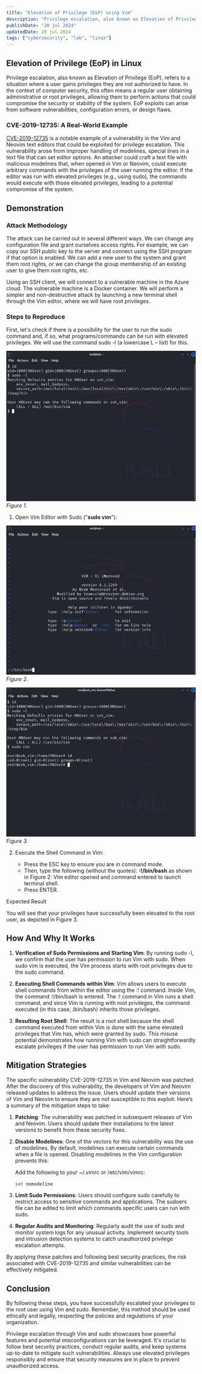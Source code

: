 ```yaml
---
title: "Elevation of Privilege (EoP) using Vim"
description: "Privilege escalation, also known as Elevation of Privilege (EoP), refers to a situation where a user gains privileges they are not authorized to have."
publishDate: "20 jul 2024"
updatedDate: 20 jul 2024
tags: ["cybersecurity", "lab", "linux"]
---
```


## Elevation of Privilege (EoP) in Linux
Privilege escalation, also known as Elevation of Privilege (EoP), refers to a situation where a user gains privileges they are not authorized to have. In the context of computer security, this often means a regular user obtaining administrative or root privileges, allowing them to perform actions that could compromise the security or stability of the system. EoP exploits can arise from software vulnerabilities, configuration errors, or design flaws.

### CVE-2019-12735: A Real-World Example
 [CVE-2019-12735](https://www.exploit-db.com/exploits/46973) is a notable example of a vulnerability in the Vim and Neovim text editors that could be exploited for privilege escalation. This vulnerability arose from improper handling of modelines, special lines in a text file that can set editor options. An attacker could craft a text file with malicious modelines that, when opened in Vim or Neovim, could execute arbitrary commands with the privileges of the user running the editor. If the editor was run with elevated privileges (e.g., using sudo), the commands would execute with those elevated privileges, leading to a potential compromise of the system.

## Demonstration 

### Attack Methodology
The attack can be carried out in several different ways. We can change any configuration file and grant ourselves access rights. For example, we can copy our SSH public key to the server and connect using the SSH program if that option is enabled. We can add a new user to the system and grant them root rights, or we can change the group membership of an existing user to give them root rights, etc.

Using an SSH client, we will connect to a vulnerable machine in the Azure cloud. The vulnerable machine is a Docker container.
We will perform a simpler and non-destructive attack by launching a new terminal shell through the Vim editor, where we will have root privileges.

### Steps to Reproduce

First, let's check if there is a possibility for the user to run the sudo command and, if so, what programs/commands can be run with elevated privileges. We will use the command sudo -l (a lowercase L – list) for this.

![Sudo vim](./one.png)
_Figure 1._

1. Open Vim Editor with Sudo ("**sudo vim**"):

![Sudo vim](./two.png)
_Figure 2._

![Sudo vim](./three.png)
_Figure 3._

2. Execute the Shell Command in Vim:

    - Press the ESC key to ensure you are in command mode.
    - Then, type the following (without the quotes): **:!/bin/bash** as shown in Figure 2: Vim editor opened and command entered to launch terminal shell.
    - Press ENTER.



Expected Result

You will see that your privileges have successfully been elevated to the root user, as depicted in Figure 3.

## How And Why It Works
1. **Verification of Sudo Permissions and Starting Vim**:
By running sudo -l, we confirm that the user has permission to run Vim with sudo. When sudo vim is executed, the Vim process starts with root privileges due to the sudo command.

2. **Executing Shell Commands within Vim**:
Vim allows users to execute shell commands from within the editor using the :! command. Inside Vim, the command :!/bin/bash is entered. The :! command in Vim runs a shell command, and since Vim is running with root privileges, the command executed (in this case, /bin/bash) inherits those privileges.

3. **Resulting Root Shell**:
The result is a root shell because the shell command executed from within Vim is done with the same elevated privileges that Vim has, which were granted by sudo. This misuse potential demonstrates how running Vim with sudo can straightforwardly escalate privileges if the user has permission to run Vim with sudo.

## Mitigation Strategies
The specific vulnerability CVE-2019-12735 in Vim and Neovim was patched. After the discovery of this vulnerability, the developers of Vim and Neovim released updates to address the issue. Users should update their versions of Vim and Neovim to ensure they are not susceptible to this exploit. Here’s a summary of the mitigation steps to take:

1. **Patching**: The vulnerability was patched in subsequent releases of Vim and Neovim. Users should update their installations to the latest versions to benefit from these security fixes.

2. **Disable Modelines**: One of the vectors for this vulnerability was the use of modelines. By default, modelines can execute certain commands when a file is opened. Disabling modelines in the Vim configuration prevents this:

    Add the following to your ~/.vimrc or /etc/vim/vimrc:

    ```bash title="vim"
    set nomodeline
    ```
    
3. **Limit Sudo Permissions**: Users should configure sudo carefully to restrict access to sensitive commands and applications. The sudoers file can be edited to limit which commands specific users can run with sudo.

4. **Regular Audits and Monitoring**: Regularly audit the use of sudo and monitor system logs for any unusual activity. Implement security tools and intrusion detection systems to catch unauthorized privilege escalation attempts.

By applying these patches and following best security practices, the risk associated with CVE-2019-12735 and similar vulnerabilities can be effectively mitigated.

## Conclusion
By following these steps, you have successfully escalated your privileges to the root user using Vim and sudo. Remember, this method should be used ethically and legally, respecting the policies and regulations of your organization.

Privilege escalation through Vim and sudo showcases how powerful features and potential misconfigurations can be leveraged. It's crucial to follow best security practices, conduct regular audits, and keep systems up-to-date to mitigate such vulnerabilities. Always use elevated privileges responsibly and ensure that security measures are in place to prevent unauthorized access.